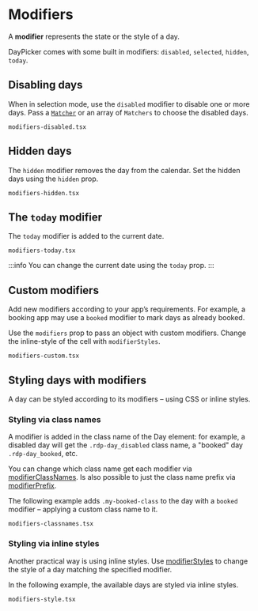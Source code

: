 # Modifiers

A **modifier** represents the state or the style of a day.

DayPicker comes with some built in modifiers: `disabled`, `selected`, `hidden`, `today`.

## Disabling days

When in selection mode, use the `disabled` modifier to disable one or more days. Pass a [`Matcher`](/api/types/matcher) or an array of `Matchers` to choose the disabled days.

```include
modifiers-disabled.tsx
```

## Hidden days

The `hidden` modifier removes the day from the calendar. Set the hidden days using the `hidden` prop.

```include
modifiers-hidden.tsx
```

## The `today` modifier

The `today` modifier is added to the current date.

```include
modifiers-today.tsx
```

:::info
You can change the current date using the `today` prop.
:::

## Custom modifiers

Add new modifiers according to your app’s requirements. For example, a booking app may use a `booked` modifier to mark days as already booked.

Use the `modifiers` prop to pass an object with custom modifiers. Change the inline-style of the cell with `modifierStyles`.

```include
modifiers-custom.tsx
```

## Styling days with modifiers

A day can be styled according to its modifiers – using CSS or inline styles.

### Styling via class names

A modifier is added in the class name of the Day element: for example, a disabled day will get the `.rdp-day_disabled` class name, a "booked" day
`.rdp-day_booked`, etc.

You can change which class name get each modifier via [modifierClassNames](/api/interfaces/daypickerprops#modifiersclassnames). Is also possible to
just the class name prefix via [modifierPrefix](/api/interfaces/daypickerprops#modifierPrefix).

The following example adds `.my-booked-class` to the day with a `booked` modifier – applying a custom class name to it.

```include
modifiers-classnames.tsx
```

### Styling via inline styles

Another practical way is using inline styles. Use [modifierStyles](/api/interfaces/daypickerprops#modifierstyles) to change the style of a day
matching the specified modifier.

In the following example, the available days are styled via inline styles.

```include
modifiers-style.tsx
```
